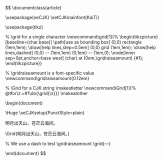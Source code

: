 
$$
\documentclass{article}

\usepackage{xeCJK}
\setCJKmainfont{KaiTi}

\usepackage{tikz}

% \grid for a single character
\newcommand\grid[1]{%
\begin{tikzpicture}[baseline=(char.base)]
  \path[use as bounding box]
    (0,0) rectangle (1em,1em);
  \draw[help lines,step=0.5em]
    (0,0) grid (1em,1em);
  \draw[help lines,dashed]
    (0,0) -- (1em,1em)  (0,1em) -- (1em,0);
  \node[inner sep=0pt,anchor=base west]
    (char) at (0em,\gridraiseamount) {#1};
\end{tikzpicture}}

% \gridraiseamount is a font-specific value
\newcommand\gridraiseamount{0.12em}

% \Grid for a CJK string
\makeatletter
\newcommand\Grid[1]{%
  \@tfor\z:=#1\do{\grid{\z}}}
\makeatother

\begin{document}

\Huge
\xeCJKsetup{PunctStyle=plain}

明月出天山，苍茫云海间。

\Grid{明月出天山，苍茫云海间。}

% We use a dash to test \gridraiseamount
\grid{—}

\end{document}
$$